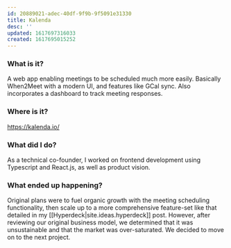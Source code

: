 ```yaml
---
id: 20889021-adec-40df-9f9b-9f5091e31330
title: Kalenda
desc: ''
updated: 1617697316033
created: 1617695015252
---
```


### What is it?

A web app enabling meetings to be scheduled much more easily. Basically When2Meet with a modern UI, and features like GCal sync. Also incorporates a dashboard to track meeting responses.

### Where is it?

https://kalenda.io/

### What did I do?

As a technical co-founder, I worked on frontend development using Typescript and React.js, as well as product vision.

### What ended up happening?

Original plans were to fuel organic growth with the meeting scheduling functionality, then scale up to a more comprehensive feature-set like that detailed in my [[Hyperdeck|site.ideas.hyperdeck]] post. However, after reviewing our original business model, we determined that it was unsustainable and that the market was over-saturated. We decided to move on to the next project.
